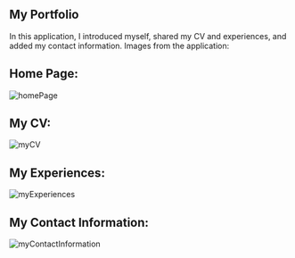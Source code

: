 ## My Portfolio
In this application, I introduced myself, shared my CV and experiences, and added my contact information. Images from the application:

## Home Page:
![homePage](https://github.com/aktasalperen0/alperenaktas.infinityfreeapp.com/blob/main/img/p1.png)

## My CV:
![myCV](https://github.com/aktasalperen0/alperenaktas.infinityfreeapp.com/blob/main/img/p2.png)

## My Experiences:
![myExperiences](https://github.com/aktasalperen0/alperenaktas.infinityfreeapp.com/blob/main/img/p3.png)

## My Contact Information:
![myContactInformation](https://github.com/aktasalperen0/alperenaktas.infinityfreeapp.com/blob/main/img/p4.png)
